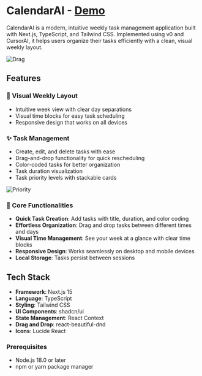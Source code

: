 # CalendarAI - [Demo](https://calendar-ai-tan.vercel.app)

CalendarAI is a modern, intuitive weekly task management application built with Next.js, TypeScript, and Tailwind CSS. Implemented using v0 and CursorAI, it helps users organize their tasks efficiently with a clean, visual weekly layout.

![Drag](https://github.com/user-attachments/assets/c60bbd7e-6f9a-4e5d-b035-dd1d22b3aa5c)

## Features

### 📅 Visual Weekly Layout
- Intuitive week view with clear day separations
- Visual time blocks for easy task scheduling
- Responsive design that works on all devices

### ✨ Task Management
- Create, edit, and delete tasks with ease
- Drag-and-drop functionality for quick rescheduling
- Color-coded tasks for better organization
- Task duration visualization
- Task priority levels with stackable cards

![Priority](https://github.com/user-attachments/assets/278d56f2-a434-4159-8e70-1011e9b40178)

### 🎯 Core Functionalities
- **Quick Task Creation**: Add tasks with title, duration, and color coding
- **Effortless Organization**: Drag and drop tasks between different times and days
- **Visual Time Management**: See your week at a glance with clear time blocks
- **Responsive Design**: Works seamlessly on desktop and mobile devices
- **Local Storage**: Tasks persist between sessions

## Tech Stack

- **Framework**: Next.js 15
- **Language**: TypeScript
- **Styling**: Tailwind CSS
- **UI Components**: shadcn/ui
- **State Management**: React Context
- **Drag and Drop**: react-beautiful-dnd
- **Icons**: Lucide React


### Prerequisites

- Node.js 18.0 or later
- npm or yarn package manager

